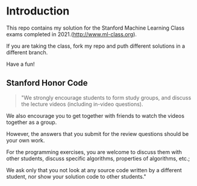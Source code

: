 # Introduction

This repo contains my solution for the Stanford Machine Learning Class exams completed in 2021.(http://www.ml-class.org).

If you are taking the class, fork my repo and puth different solutions in a different branch.

Have a fun!


## Stanford Honor Code

> "We strongly encourage students to form study groups,  and discuss the lecture videos (including in-video questions). 

We also encourage you to get together with friends to watch the videos together as a group. 

However, the answers that you submit for the review questions should be your own work. 

For the programming exercises, you are welcome to discuss them with other students, discuss specific algorithms, properties of algorithms, etc.; 

We ask only that you not look at any source code written by a different student, nor show your solution code to other students."


